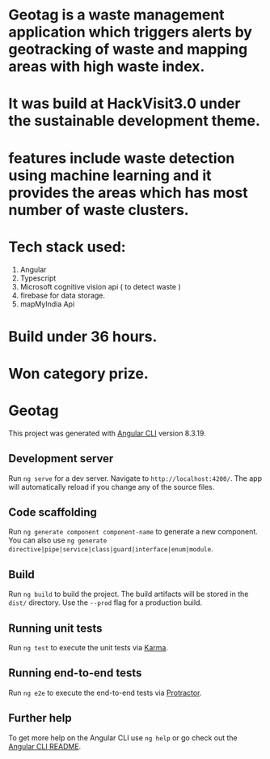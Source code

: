 # Geotag is a waste management application which triggers alerts by geotracking of waste and mapping areas with high waste index.
  # It was build at HackVisit3.0 under the sustainable development theme.
  # features include waste detection using machine learning and it provides the areas which has most number of waste clusters.
  # Tech stack used: 
   1. Angular 
   2. Typescript
   3. Microsoft cognitive vision api ( to detect waste )
   4. firebase for data storage.
   5. mapMyIndia Api
  # Build under 36 hours.
  # Won category prize.

# Geotag

This project was generated with [Angular CLI](https://github.com/angular/angular-cli) version 8.3.19.

## Development server

Run `ng serve` for a dev server. Navigate to `http://localhost:4200/`. The app will automatically reload if you change any of the source files.

## Code scaffolding

Run `ng generate component component-name` to generate a new component. You can also use `ng generate directive|pipe|service|class|guard|interface|enum|module`.

## Build

Run `ng build` to build the project. The build artifacts will be stored in the `dist/` directory. Use the `--prod` flag for a production build.

## Running unit tests

Run `ng test` to execute the unit tests via [Karma](https://karma-runner.github.io).

## Running end-to-end tests

Run `ng e2e` to execute the end-to-end tests via [Protractor](http://www.protractortest.org/).

## Further help

To get more help on the Angular CLI use `ng help` or go check out the [Angular CLI README](https://github.com/angular/angular-cli/blob/master/README.md).
